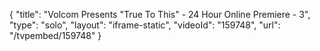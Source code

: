 {
    "title": "Volcom Presents \"True To This\" - 24 Hour Online Premiere - 3",
    "type": "solo",
    "layout": "iframe-static",
    "videoId": "159748",
    "url": "\/tvpembed\/159748"
}